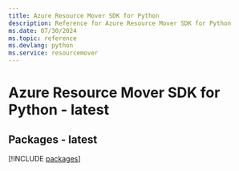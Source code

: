 ```yaml
---
title: Azure Resource Mover SDK for Python
description: Reference for Azure Resource Mover SDK for Python
ms.date: 07/30/2024
ms.topic: reference
ms.devlang: python
ms.service: resourcemover
---
```

# Azure Resource Mover SDK for Python - latest
## Packages - latest
[!INCLUDE [packages](resource-mover-index.md)]